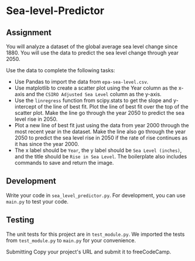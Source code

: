 # Sea-level-Predictor
## Assignment

You will analyze a dataset of the global average sea level change since 1880. You will use the data to predict the sea level change through year 2050.

Use the data to complete the following tasks:

- Use Pandas to import the data from `epa-sea-level.csv`.
- Use matplotlib to create a scatter plot using the Year column as the x-axis and the `CSIRO Adjusted Sea Level` column as the y-axis.
- Use the `linregress` function from scipy.stats to get the slope and y-intercept of the line of best fit. Plot the line of best fit over the top of the scatter plot. Make the line go through the year 2050 to predict the sea level rise in 2050.
- Plot a new line of best fit just using the data from year 2000 through the most recent year in the dataset. Make the line also go through the year 2050 to predict the sea level rise in 2050 if the rate of rise continues as it has since the year 2000.
- The x label should be `Year`, the y label should be `Sea Level (inches)`, and the title should be `Rise in Sea Level`.
The boilerplate also includes commands to save and return the image.

## Development
Write your code in `sea_level_predictor.py`. For development, you can use `main.py` to test your code.

## Testing
The unit tests for this project are in `test_module.py`. We imported the tests from `test_module.py` to `main.py` for your convenience.

Submitting
Copy your project's URL and submit it to freeCodeCamp.
